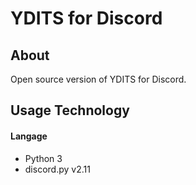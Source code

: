 
# YDITS for Discord

## About
Open source version of YDITS for Discord.

## Usage Technology

#### Langage
- Python 3
- discord.py v2.11
